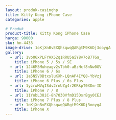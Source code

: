 ```yaml
---
layout: produk-casinghp
title: Kitty Kong iPhone Case
categories: apple

# Produk
product-title: Kitty Kong iPhone Case
harga: 90000
sku: hn-4433
image-drive: 1oKjXnBvEXQhsqwqQARgtM9K6Dj3ooygA
gallery:
  - url: 1voO6xPLFYAX52q1RRU5aiY8v7oB7TGa_
    title: iPhone 5 / 5s / SE
  - url: 1J46M3Muheagv2sTbh0-aBzHcf8nNw0GV
    title: iPhone 6 / 6s
  - url: 1a5N5V0BtxsluKXh-LQnAP4IYQ8-YbVzj
    title: iPhone 6 Plus / 6s Plus
  - url: 1yzrwMVqISdv2rnUZg4r2KRkpT0XDm-ID
    title: iPhone 7 / 8
  - url: 11YobL38iC-8h703OVfmD15DsrBgy0CEJ
    title: iPhone 7 Plus / 8 Plus
  - url: 1oKjXnBvEXQhsqwqQARgtM9K6Dj3ooygA
    title: iPhone X
---
```

